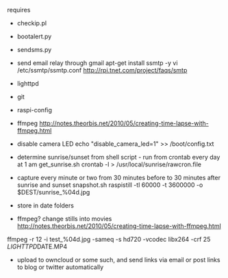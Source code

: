 
requires 
 - checkip.pl
 - bootalert.py
 - sendsms.py
 - send email relay through gmail
  apt-get install ssmtp -y
 vi /etc/ssmtp/ssmtp.conf
 http://rpi.tnet.com/project/faqs/smtp
 
 - lighttpd
 - git
 - raspi-config
 - ffmpeg http://notes.theorbis.net/2010/05/creating-time-lapse-with-ffmpeg.html
 - disable camera LED
echo  "disable_camera_led=1" >> /boot/config.txt

- determine sunrise/sunset from shell script  - run from crontab every day at 1 am
get_sunrise.sh
crontab -l > /usr/local/sunrise/rawcron.file 

- capture every minute or two from 30 minutes before to 30 minutes after sunrise and sunset
snapshot.sh
raspistill -tl 60000 -t 3600000 -o $DEST/sunrise_%04d.jpg


 - store in date folders
- ffmpeg? change stills into movies 
http://notes.theorbis.net/2010/05/creating-time-lapse-with-ffmpeg.html

ffmpeg -r 12 -i test_%04d.jpg -sameq -s hd720 -vcodec libx264 -crf 25 $LIGHTTPD$DATE.MP4


- upload to owncloud or some such, and send links via email or post links to blog or twitter automatically